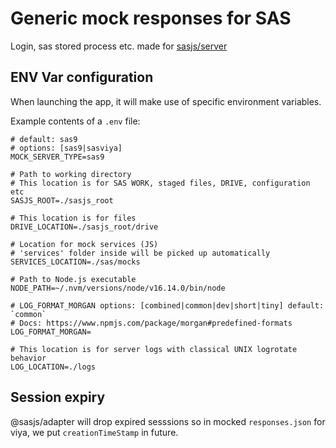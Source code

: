# Generic mock responses for SAS

Login, sas stored process etc. made for [sasjs/server](https://github.com/sasjs/server)

## ENV Var configuration

When launching the app, it will make use of specific environment variables.

Example contents of a `.env` file:

```
# default: sas9
# options: [sas9|sasviya]
MOCK_SERVER_TYPE=sas9

# Path to working directory
# This location is for SAS WORK, staged files, DRIVE, configuration etc
SASJS_ROOT=./sasjs_root

# This location is for files
DRIVE_LOCATION=./sasjs_root/drive

# Location for mock services (JS)
# 'services' folder inside will be picked up automatically
SERVICES_LOCATION=./sas/mocks

# Path to Node.js executable
NODE_PATH=~/.nvm/versions/node/v16.14.0/bin/node

# LOG_FORMAT_MORGAN options: [combined|common|dev|short|tiny] default: `common`
# Docs: https://www.npmjs.com/package/morgan#predefined-formats
LOG_FORMAT_MORGAN=

# This location is for server logs with classical UNIX logrotate behavior
LOG_LOCATION=./logs
```

## Session expiry

@sasjs/adapter will drop expired sesssions so in mocked `responses.json` for viya, we put `creationTimeStamp` in future.